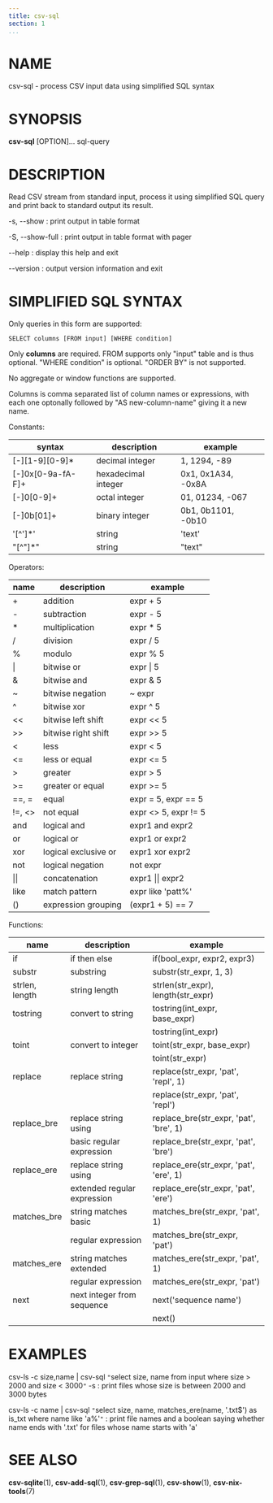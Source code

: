 ```yaml
---
title: csv-sql
section: 1
...
```


# NAME #

csv-sql - process CSV input data using simplified SQL syntax

# SYNOPSIS #

**csv-sql** [OPTION]... sql-query

# DESCRIPTION #

Read CSV stream from standard input, process it using simplified SQL query
and print back to standard output its result.

-s, --show
:   print output in table format

-S, --show-full
:   print output in table format with pager

--help
:   display this help and exit

--version
:   output version information and exit

# SIMPLIFIED SQL SYNTAX #

Only queries in this form are supported:

`SELECT columns [FROM input] [WHERE condition]`

Only **columns** are required. FROM supports only "input" table and is thus
optional. "WHERE condition" is optional. "ORDER BY" is not supported.

No aggregate or window functions are supported.

Columns is comma separated list of column names or expressions, with each one
optonally followed by "AS new-column-name" giving it a new name.

Constants:

| syntax           | description                   | example                   |
|------------------|-------------------------------|---------------------------|
| [-]\[1-9\]\[0-9\]*| decimal integer              | 1, 1294, -89              |
| [-]0x[0-9a-fA-F]+| hexadecimal integer           | 0x1, 0x1A34, -0x8A        |
| [-]0[0-9]+       | octal integer                 | 01, 01234, -067           |
| [-]0b[01]+       | binary integer                | 0b1, 0b1101, -0b10        |
| '[^']*'          | string                        | 'text'                    |
| "[^"]*"          | string                        | "text"                    |

Operators:

| name        | description                   | example                   |
|-------------|-------------------------------|---------------------------|
| +           | addition                      | expr + 5                  |
| -           | subtraction                   | expr - 5                  |
| *           | multiplication                | expr * 5                  |
| /           | division                      | expr / 5                  |
| %           | modulo                        | expr % 5                  |
| \|          | bitwise or                    | expr \| 5                 |
| &           | bitwise and                   | expr & 5                  |
| ~           | bitwise negation              | ~ expr                    |
| ^           | bitwise xor                   | expr ^ 5                  |
| <<          | bitwise left shift            | expr << 5                 |
| >>          | bitwise right shift           | expr >> 5                 |
| <           | less                          | expr < 5                  |
| <=          | less or equal                 | expr <= 5                 |
| >           | greater                       | expr > 5                  |
| >=          | greater or equal              | expr >= 5                 |
| ==, =       | equal                         | expr = 5, expr == 5       |
| !=, <>      | not equal                     | expr <> 5, expr != 5      |
| and         | logical and                   | expr1 and expr2           |
| or          | logical or                    | expr1 or expr2            |
| xor         | logical exclusive or          | expr1 xor expr2           |
| not         | logical negation              | not expr                  |
| \|\|          | concatenation                 | expr1 \|\| expr2            |
| like        | match pattern                 | expr like 'patt%'         |
| ()          | expression grouping           | (expr1 + 5) == 7          |

Functions:

| name           | description                   | example                                 |
|----------------|-------------------------------|-----------------------------------------|
| if             | if then else                  | if(bool_expr, expr2, expr3)             |
| substr         | substring                     | substr(str_expr, 1, 3)                  |
| strlen, length | string length                 | strlen(str_expr), length(str_expr)      |
| tostring       | convert to string             | tostring(int_expr, base_expr)           |
|                |                               | tostring(int_expr)                      |
| toint          | convert to integer            | toint(str_expr, base_expr)              |
|                |                               | toint(str_expr)                         |
| replace        | replace string                | replace(str_expr, 'pat', 'repl', 1)     |
|                |                               | replace(str_expr, 'pat', 'repl')        |
| replace_bre    | replace string using          | replace_bre(str_expr, 'pat', 'bre', 1)  |
|                | basic regular expression      | replace_bre(str_expr, 'pat', 'bre')     |
| replace_ere    | replace string using          | replace_ere(str_expr, 'pat', 'ere', 1)  |
|                | extended regular expression   | replace_ere(str_expr, 'pat', 'ere')     |
| matches_bre    | string matches basic          | matches_bre(str_expr, 'pat', 1)         |
|                | regular expression            | matches_bre(str_expr, 'pat')            |
| matches_ere    | string matches extended       | matches_ere(str_expr, 'pat', 1)         |
|                | regular expression            | matches_ere(str_expr, 'pat')            |
| next           | next integer from sequence    | next('sequence name')                   |
|                |                               | next()                                  |


# EXAMPLES #

csv-ls -c size,name | csv-sql `"`select size, name from input where size > 2000 and size < 3000`"` -s
:    print files whose size is between 2000 and 3000 bytes

csv-ls -c name | csv-sql `"`select size, name, matches_ere(name, '\.txt$') as is_txt where name like 'a%'`"`
:    print file names and a boolean saying whether name ends with '.txt' for files whose name starts with 'a'

# SEE ALSO #

**csv-sqlite**(1), **csv-add-sql**(1), **csv-grep-sql**(1), **csv-show**(1),
**csv-nix-tools**(7)
